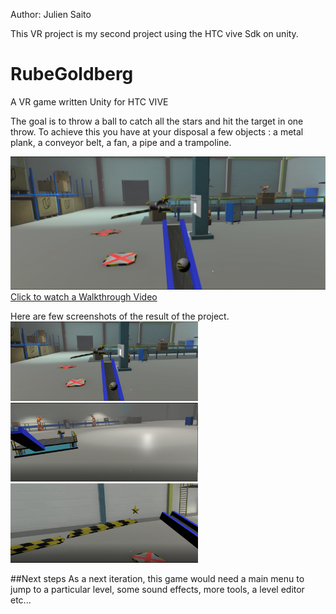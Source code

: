 

Author: Julien Saito

This VR project is my second project using the HTC vive Sdk on unity.

# RubeGoldberg

A VR game written  Unity for HTC VIVE

The goal is to throw a ball to catch all the stars and hit the target in one throw.
To achieve this you have at your disposal a few objects : a metal plank, a conveyor belt, a fan, a pipe and a trampoline.

<a href="https://youtu.be/QuEMUI5jVWM" alt="Walktrough" target="_blank"><img src="https://github.com/otiasj/RubeGoldberg/blob/master/Docs/ss1.png" alt="Leap Motion Museum video" width="560">
<br>Click to watch a Walkthrough Video</a>

Here are few screenshots of the result of the project.
<BR><img src="https://github.com/otiasj/RubeGoldberg/blob/master/Docs/ss1.png" alt="screenshot" width="300">
<BR><img src="https://github.com/otiasj/RubeGoldberg/blob/master/Docs/ss2.png" alt="screenshot" width="300">
<BR><img src="https://github.com/otiasj/RubeGoldberg/blob/master/Docs/ss3.png" alt="screenshot" width="300">

##Next steps
As a next iteration, this game would need a main menu to jump to a particular level,
some sound effects, more tools, a level editor etc...






